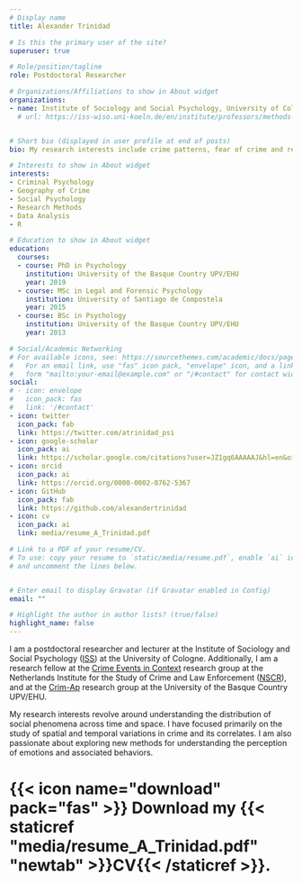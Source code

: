```yaml
---
# Display name
title: Alexander Trinidad

# Is this the primary user of the site?
superuser: true

# Role/position/tagline
role: Postdoctoral Researcher

# Organizations/Affiliations to show in About widget
organizations:
- name: Institute of Sociology and Social Psychology, University of Cologne
  # url: https://iss-wiso.uni-koeln.de/en/institute/professors/methods-of-empirical-social-research-prof-dr-thomas-leopold/team


# Short bio (displayed in user profile at end of posts)
bio: My research interests include crime patterns, fear of crime and research methods in Social Sciences.

# Interests to show in About widget
interests:
- Criminal Psychology
- Geography of Crime
- Social Psychology
- Research Methods
- Data Analysis
- R

# Education to show in About widget
education:
  courses:
  - course: PhD in Psychology
    institution: University of the Basque Country UPV/EHU
    year: 2019
  - course: MSc in Legal and Forensic Psychology
    institution: University of Santiago de Compostela
    year: 2015
  - course: BSc in Psychology
    institution: University of the Basque Country UPV/EHU
    year: 2013

# Social/Academic Networking
# For available icons, see: https://sourcethemes.com/academic/docs/page-builder/#icons
#   For an email link, use "fas" icon pack, "envelope" icon, and a link in the
#   form "mailto:your-email@example.com" or "/#contact" for contact widget.
social:
# - icon: envelope
#   icon_pack: fas
#   link: '/#contact'
- icon: twitter
  icon_pack: fab
  link: https://twitter.com/atrinidad_psi
- icon: google-scholar 
  icon_pack: ai
  link: https://scholar.google.com/citations?user=JZ1gq6AAAAAJ&hl=en&oi=sra
- icon: orcid
  icon_pack: ai
  link: https://orcid.org/0000-0002-0762-5367
- icon: GitHub
  icon_pack: fab
  link: https://github.com/alexandertrinidad
- icon: cv
  icon_pack: ai
  link: media/resume_A_Trinidad.pdf

# Link to a PDF of your resume/CV.
# To use: copy your resume to `static/media/resume.pdf`, enable `ai` icons in `params.toml`, 
# and uncomment the lines below.


# Enter email to display Gravatar (if Gravatar enabled in Config)
email: ""

# Highlight the author in author lists? (true/false)
highlight_name: false
---
```


I am a postdoctoral researcher and lecturer at the Institute of Sociology and Social Psychology ([ISS](https://iss-wiso.uni-koeln.de/en)) at the University of Cologne. Additionally, I am a research fellow at the [Crime Events in Context](https://nscr.nl/en/research-area/crime-events-in-context/) research group at the Netherlands Institute for the Study of Crime and Law Enforcement ([NSCR](https://nscr.nl/en/about-us/organisation/fellows/)), and at the [Crim-Ap](https://www.ehu.eus/en/web/dms/equipo) research group at the University of the Basque Country UPV/EHU.

My research interests revolve around understanding the distribution of social phenomena across time and space. I have focused primarily on the study of spatial and temporal variations in crime and its correlates. I am also passionate about exploring new methods for understanding the perception of emotions and associated behaviors.
# {{< icon name="download" pack="fas" >}} Download my {{< staticref "media/resume_A_Trinidad.pdf" "newtab" >}}CV{{< /staticref >}}.
